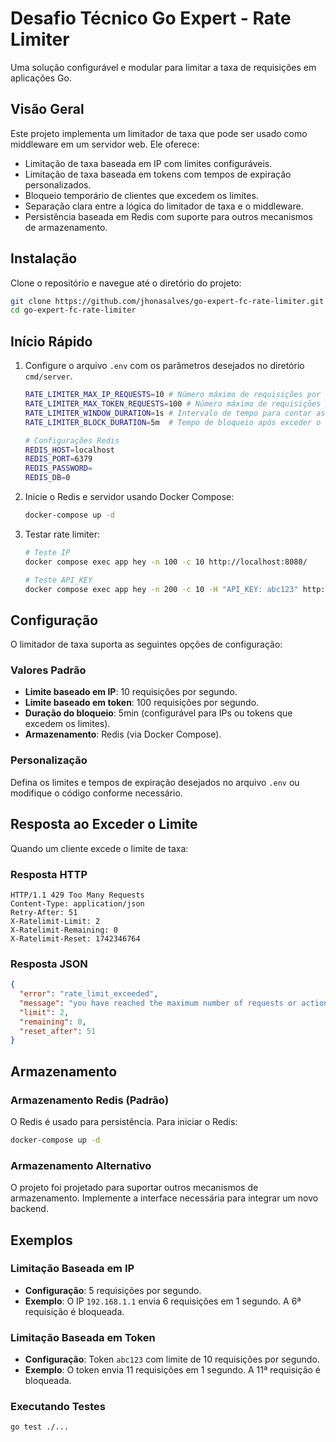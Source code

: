 # Desafio Técnico Go Expert - Rate Limiter

Uma solução configurável e modular para limitar a taxa de requisições em aplicações Go.

## Visão Geral

Este projeto implementa um limitador de taxa que pode ser usado como middleware em um servidor web. Ele oferece:

- Limitação de taxa baseada em IP com limites configuráveis.
- Limitação de taxa baseada em tokens com tempos de expiração personalizados.
- Bloqueio temporário de clientes que excedem os limites.
- Separação clara entre a lógica do limitador de taxa e o middleware.
- Persistência baseada em Redis com suporte para outros mecanismos de armazenamento.

## Instalação

Clone o repositório e navegue até o diretório do projeto:

```bash
git clone https://github.com/jhonasalves/go-expert-fc-rate-limiter.git
cd go-expert-fc-rate-limiter
```

## Início Rápido

1. Configure o arquivo `.env` com os parâmetros desejados no diretório `cmd/server`.
    ```bash
    RATE_LIMITER_MAX_IP_REQUESTS=10 # Número máximo de requisições por IP
    RATE_LIMITER_MAX_TOKEN_REQUESTS=100 # Número máximo de requisições por Token
    RATE_LIMITER_WINDOW_DURATION=1s # Intervalo de tempo para contar as requisições
    RATE_LIMITER_BLOCK_DURATION=5m  # Tempo de bloqueio após exceder o limite de requisições.

    # Configurações Redis
    REDIS_HOST=localhost
    REDIS_PORT=6379
    REDIS_PASSWORD=
    REDIS_DB=0
    ```

2. Inicie o Redis e servidor usando Docker Compose:
    ```bash
    docker-compose up -d
    ```

3. Testar rate limiter:
   ```bash
   # Teste IP
   docker compose exec app hey -n 100 -c 10 http://localhost:8080/

   # Teste API_KEY
   docker compose exec app hey -n 200 -c 10 -H "API_KEY: abc123" http://localhost:8080/
   ```

## Configuração

O limitador de taxa suporta as seguintes opções de configuração:

### Valores Padrão
- **Limite baseado em IP**: 10 requisições por segundo.
- **Limite baseado em token**: 100 requisições por segundo.
- **Duração do bloqueio**: 5min (configurável para IPs ou tokens que excedem os limites).
- **Armazenamento**: Redis (via Docker Compose).

### Personalização
Defina os limites e tempos de expiração desejados no arquivo `.env` ou modifique o código conforme necessário.

## Resposta ao Exceder o Limite

Quando um cliente excede o limite de taxa:

### Resposta HTTP
```
HTTP/1.1 429 Too Many Requests
Content-Type: application/json
Retry-After: 51
X-Ratelimit-Limit: 2
X-Ratelimit-Remaining: 0
X-Ratelimit-Reset: 1742346764
```

### Resposta JSON
```json
{
  "error": "rate_limit_exceeded",
  "message": "you have reached the maximum number of requests or actions allowed within a certain time frame",
  "limit": 2,
  "remaining": 0,
  "reset_after": 51
}
```

## Armazenamento

### Armazenamento Redis (Padrão)
O Redis é usado para persistência. Para iniciar o Redis:

```bash
docker-compose up -d
```

### Armazenamento Alternativo
O projeto foi projetado para suportar outros mecanismos de armazenamento. Implemente a interface necessária para integrar um novo backend.

## Exemplos

### Limitação Baseada em IP
- **Configuração**: 5 requisições por segundo.
- **Exemplo**: O IP `192.168.1.1` envia 6 requisições em 1 segundo. A 6ª requisição é bloqueada.

### Limitação Baseada em Token
- **Configuração**: Token `abc123` com limite de 10 requisições por segundo.
- **Exemplo**: O token envia 11 requisições em 1 segundo. A 11ª requisição é bloqueada.

### Executando Testes

```bash
go test ./...
```
